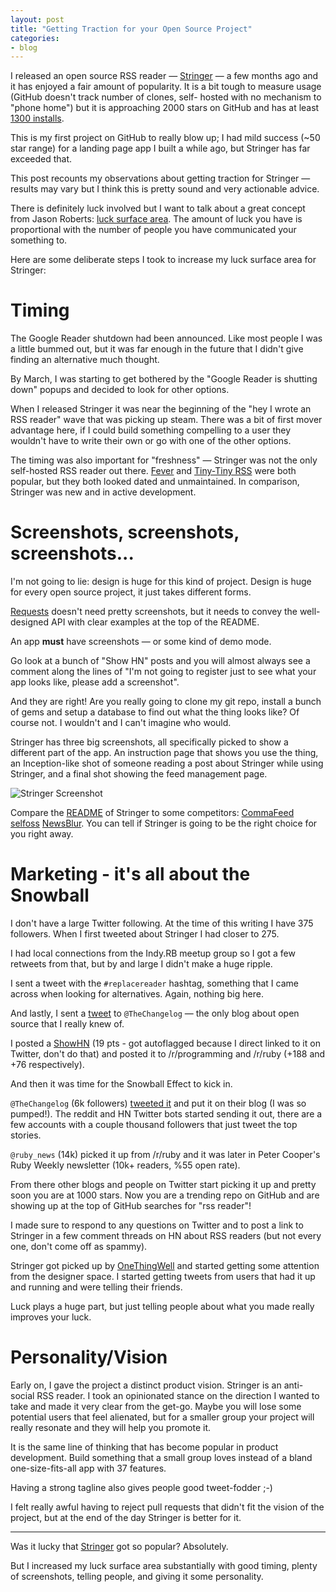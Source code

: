 ```yaml
---
layout: post
title: "Getting Traction for your Open Source Project"
categories:
- blog
---
```


I released an open source RSS reader &mdash; [Stringer][s] &mdash; a few 
months ago and it has enjoyed a fair amount of popularity. It is a bit
tough to measure usage (GitHub doesn't track number of clones, self-
hosted with no mechanism to "phone home") but it is approaching 2000
stars on GitHub and has at least [1300 installs][marco].


[marco]: http://www.marco.org/2013/07/10/post-google-reader-subscriber-stats

This is my first project on GitHub to really blow up; I had mild
success (~50 star range) for a landing page app I built a while ago,
but Stringer has far exceeded that.

This post recounts my observations about getting traction for Stringer
&mdash; results may vary but I think this is pretty sound and very 
actionable advice.

There is definitely luck involved but I want to talk about a great
concept from Jason Roberts: [luck surface area][lsa]. The amount of
luck you have is proportional with the number of people you have
communicated your something to.

[lsa]: http://www.codusoperandi.com/posts/increasing-your-luck-surface-area

Here are some deliberate steps I took to increase my luck surface area
for Stringer:

# Timing

The Google Reader shutdown had been announced. Like most people I was
a little bummed out, but it was far enough in the future that I didn't 
give finding an alternative much thought.

By March, I was starting to get bothered by the "Google Reader is 
shutting down" popups and decided to look for other options.

When I released Stringer it was near the beginning of the "hey I wrote
an RSS reader" wave that was picking up steam. There was a bit of first
mover advantage here, if I could build something compelling to a user
they wouldn't have to write their own or go with one of the other
options.

The timing was also important for "freshness" &mdash; Stringer was not
the only self-hosted RSS reader out there. [Fever][f] and [Tiny-Tiny RSS][ttr] were
both popular, but they both looked dated and unmaintained. In 
comparison, Stringer was new and in active development.

[f]: http://www.feedafever.com/
[ttr]: http://tt-rss.org/redmine/projects/tt-rss/wiki

# Screenshots, screenshots, screenshots...

I'm not going to lie: design is huge for this kind of project. Design
is huge for every open source project, it just takes different forms.

[Requests][req] doesn't need pretty screenshots, but it needs to convey the
well-designed API with clear examples at the top of the README.

[req]: https://github.com/kennethreitz/requests

An app **must** have screenshots &mdash; or some kind of demo mode.

Go look at a bunch of "Show HN" posts and you will almost always see a 
comment along the lines of "I'm not going to register just to see what
your app looks like, please add a screenshot".

And they are right! Are you really going to clone my git repo, install
a bunch of gems and setup a database to find out what the thing looks
like? Of course not. I wouldn't and I can't imagine who would.

Stringer has three big screenshots, all specifically picked to show a
different part of the app. An instruction page that shows you use the
thing, an Inception-like shot of someone reading a post about Stringer
while using Stringer, and a final shot showing the feed management 
page.

<img src="https://www.github.com/swanson/stringer/raw/master/screenshots/instructions.png" alt="Stringer Screenshot" style="max-width:100%;">

Compare the [README][rm] of Stringer to some competitors: [CommaFeed][cf] 
[selfoss][ss] [NewsBlur][nb]. You can tell if Stringer is going to be the right choice for you right away.

[rm]: https://github.com/swanson/stringer/blob/master/README.md
[cf]: https://github.com/Athou/commafeed/blob/master/README.md
[nb]: https://github.com/samuelclay/NewsBlur
[ss]: https://github.com/SSilence/selfoss

# Marketing - it's all about the Snowball

I don't have a large Twitter following. At the time of this writing I
have 375 followers. When I first tweeted about Stringer I had closer
to 275.

I had local connections from the Indy.RB meetup group so I got a few
retweets from that, but by and large I didn't make a huge ripple.

I sent a tweet with the `#replacereader` hashtag, something that I came
across when looking for alternatives. Again, nothing big here.

And lastly, I sent a [tweet][tcl] to `@TheChangelog` &mdash; the 
only blog about open source that I really knew of.

[tcl]: https://twitter.com/_swanson/status/330344830364434432

I posted a [ShowHN][shn] (19 pts - got autoflagged because I direct 
linked to it on Twitter, don't do that) and posted it to /r/programming
and /r/ruby (+188 and +76 respectively).

[shn]: https://news.ycombinator.com/item?id=5650606

And then it was time for the Snowball Effect to kick in.

`@TheChangelog` (6k followers) [tweeted it][cl] and put it on their blog 
(I was so pumped!). The reddit and HN Twitter bots started sending it 
out, there are a few accounts with a couple thousand followers that
just tweet the top stories.

[cl]: http://thechangelog.com/stringer-a-self-hosted-anti-social-rss-reader/

`@ruby_news` (14k) picked it up from /r/ruby and it was later in Peter
Cooper's Ruby Weekly newsletter (10k+ readers, %55 open rate).

From there other blogs and people on Twitter start picking it up
and pretty soon you are at 1000 stars. Now you are a trending repo on
GitHub and are showing up at the top of GitHub searches for "rss
reader"!

I made sure to respond to any questions on Twitter and to post a link
to Stringer in a few comment threads on HN about RSS readers (but not
every one, don't come off as spammy).

Stringer got picked up by [OneThingWell][otw] and started getting some 
attention from the designer space. I started getting tweets from
users that had it up and running and were telling their friends.

[otw]: http://onethingwell.org/post/49859167693/swanson

Luck plays a huge part, but just telling people about what 
you made really improves your luck.

# Personality/Vision

Early on, I gave the project a distinct product vision. Stringer is an
anti-social RSS reader. I took an opinionated stance on the direction
I wanted to take and made it very clear from the get-go. Maybe you will
lose some potential users that feel alienated, but for a smaller group
your project will really resonate and they will help you promote it.

It is the same line of thinking that has become popular in product
development. Build something that a small group loves instead of a
bland one-size-fits-all app with 37 features.

Having a strong tagline also gives people good tweet-fodder ;-)

I felt really awful having to reject pull requests that didn't fit the
vision of the project, but at the end of the day Stringer is better for
it.

---

Was it lucky that [Stringer][s] got so popular? Absolutely.

But I increased my luck surface area substantially with good timing,
plenty of screenshots, telling people, and giving it some
personality.

[s]: https://github.com/swanson/stringer